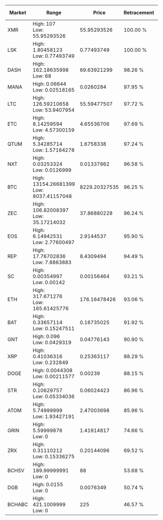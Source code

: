 | Market | Range | Price| Retracement | Doubles to 50% |
| --- | --- | --- | --- | --- |
| XMR | High: 107<br />Low: 55.95293526 | 55.95293526 | 100.00 % | 1.46 |
| LSK | High: 1.80458123<br />Low: 0.77493749 | 0.77493749 | 100.00 % | 1.66 |
| DASH | High: 162.18635998<br />Low: 68 | 69.63921299 | 98.26 % | 1.65 |
| MANA | High: 0.06644<br />Low: 0.02518165 | 0.0260284 | 97.95 % | 1.76 |
| LTC | High: 126.59210658<br />Low: 53.9407954 | 55.59477507 | 97.72 % | 1.62 |
| ETC | High: 8.14259594<br />Low: 4.57300159 | 4.65536706 | 97.69 % | 1.37 |
| QTUM | High: 5.34285714<br />Low: 1.57164278 | 1.6758338 | 97.24 % | 2.06 |
| NXT | High: 0.03253324<br />Low: 0.0126999 | 0.01337862 | 96.58 % | 1.69 |
| BTC | High: 13154.26681399<br />Low: 8037.41157048 | 8229.20327535 | 96.25 % | 1.29 |
| ZEC | High: 106.82008397<br />Low: 35.17214032 | 37.86880228 | 96.24 % | 1.87 |
| EOS | High: 6.14942531<br />Low: 2.77600497 | 2.9144537 | 95.90 % | 1.53 |
| REP | High: 17.76702836<br />Low: 7.8863883 | 8.4309494 | 94.49 % | 1.52 |
| SC | High: 0.00354997<br />Low: 0.00142 | 0.00156464 | 93.21 % | 1.59 |
| ETH | High: 317.671276<br />Low: 165.61425776 | 176.16478426 | 93.06 % | 1.37 |
| BAT | High: 0.33657114<br />Low: 0.15247511 | 0.16735025 | 91.92 % | 1.46 |
| GNT | High: 0.096<br />Low: 0.0429319 | 0.04776143 | 90.90 % | 1.45 |
| XRP | High: 0.41036316<br />Low: 0.232849 | 0.25363117 | 88.29 % | 1.27 |
| DOGE | High: 0.0044308<br />Low: 0.00211577 | 0.00239 | 88.15 % | 1.37 |
| STR | High: 0.10629757<br />Low: 0.05334036 | 0.06024423 | 86.96 % | 1.32 |
| ATOM | High: 5.74999999<br />Low: 1.93427191 | 2.47003698 | 85.96 % | 1.56 |
| GRIN | High: 5.59999876<br />Low: 0 | 1.41914817 | 74.66 % | 1.97 |
| ZRX | High: 0.31110212<br />Low: 0.15336275 | 0.20144096 | 69.52 % | 1.15 |
| BCHSV | High: 189.99999991<br />Low: 0 | 88 | 53.68 % | 1.08 |
| DGB | High: 0.0155<br />Low: 0 | 0.0076349 | 50.74 % | 1.02 |
| BCHABC | High: 421.1009999<br />Low: 0 | 225 | 46.57 % | 0.00 |
